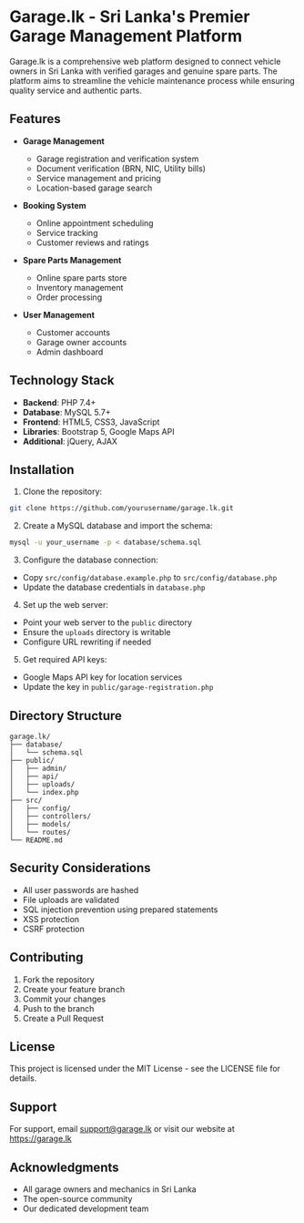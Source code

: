 # Garage.lk - Sri Lanka's Premier Garage Management Platform

Garage.lk is a comprehensive web platform designed to connect vehicle owners in Sri Lanka with verified garages and genuine spare parts. The platform aims to streamline the vehicle maintenance process while ensuring quality service and authentic parts.

## Features

- **Garage Management**
  - Garage registration and verification system
  - Document verification (BRN, NIC, Utility bills)
  - Service management and pricing
  - Location-based garage search

- **Booking System**
  - Online appointment scheduling
  - Service tracking
  - Customer reviews and ratings

- **Spare Parts Management**
  - Online spare parts store
  - Inventory management
  - Order processing

- **User Management**
  - Customer accounts
  - Garage owner accounts
  - Admin dashboard

## Technology Stack

- **Backend**: PHP 7.4+
- **Database**: MySQL 5.7+
- **Frontend**: HTML5, CSS3, JavaScript
- **Libraries**: Bootstrap 5, Google Maps API
- **Additional**: jQuery, AJAX

## Installation

1. Clone the repository:
```bash
git clone https://github.com/yourusername/garage.lk.git
```

2. Create a MySQL database and import the schema:
```bash
mysql -u your_username -p < database/schema.sql
```

3. Configure the database connection:
- Copy `src/config/database.example.php` to `src/config/database.php`
- Update the database credentials in `database.php`

4. Set up the web server:
- Point your web server to the `public` directory
- Ensure the `uploads` directory is writable
- Configure URL rewriting if needed

5. Get required API keys:
- Google Maps API key for location services
- Update the key in `public/garage-registration.php`

## Directory Structure

```
garage.lk/
├── database/
│   └── schema.sql
├── public/
│   ├── admin/
│   ├── api/
│   ├── uploads/
│   └── index.php
├── src/
│   ├── config/
│   ├── controllers/
│   ├── models/
│   └── routes/
└── README.md
```

## Security Considerations

- All user passwords are hashed
- File uploads are validated
- SQL injection prevention using prepared statements
- XSS protection
- CSRF protection

## Contributing

1. Fork the repository
2. Create your feature branch
3. Commit your changes
4. Push to the branch
5. Create a Pull Request

## License

This project is licensed under the MIT License - see the LICENSE file for details.

## Support

For support, email support@garage.lk or visit our website at https://garage.lk

## Acknowledgments

- All garage owners and mechanics in Sri Lanka
- The open-source community
- Our dedicated development team 